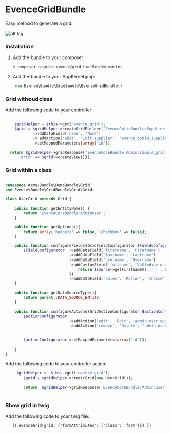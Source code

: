 EvenceGridBundle
================
Easy method to generate a grid.

![alt tag](https://travis-ci.org/E-vence/EvenceGridBundle.svg?branch=master)

### Installation


1. Add the bundle to your composer:
   ``` bash
   $ composer require evence/grid-bundle:dev-master 
   ```

2. Add the bundle to your AppKernel.php:
   ``` php
    new Evence\Bundle\GridBundle\EvenceGridBundle()
   ```

### Grid withoud class

Add the following code to your controller:

``` php
    
    $gridHelper = $this->get('evence.grid');
    $grid = $gridHelper->createGridBuilder('EvenceOptinBundle:Supplier')
            ->addDataField('name', 'Name')
            -> addAction('edit', 'Edit supplier', 'evence_optin_supplier_edit',  array(), array('ROLE_ADMIN'), array('icon' => 'pencil'))
            ->setMappedParameters(array('id'));
        
  return $gridHelper->gridResponse('EvenceCoreBundle:Admin:simple_grid.html.twig', array(
      'grid' => $grid->createView()));
``` 

   
### Grid within a class

``` php

namespace Acme\Bundle\DemoBundle\Grid;
use Evence\Bundle\GridBundle\Grid\Grid;

class UserGrid extends Grid {

    public function getEntityName() {     
        return 'EvenceCoreBundle:AdminUser';
    }

    public function getOptions(){
        return array('numbers' => false, 'checkbox' => false);
    }

    public function configureFields(GridFieldConfigurator $FieldConfigurator){
        $FieldConfigurator  ->addDataField('firstname', 'Firstname')
                            ->addDataField('lastname', 'Lastname')
                            ->addDataField('username', 'Username')
                            ->addCustomField('fullname', 'Volledige naam', 'text', function($source, $field){
                                return $source->getFirstname(). ' ' . $source->getLastname();    
                            }) 
                            ->addDataField('roles', 'Rollen', 'choice', array('choices' => AdminUser::getRoleTypes(), 'mapped' => false));        
    }

    public function getDataSourceType(){
        return parent::DATA_SOURCE_ENTITY;
    }
    
    public function configureActions(GridActionConfigurator $actionConfigurator){
        $actionConfigurator
                            ->addAction('edit', 'Edit', 'admin_user_edit', array(),array('ROLE_ADMIN'), array('icon' => 'pencil', 'iconType' => 'fontawesome'))
                            ->addAction('remove', 'Delete', 'admin_user_delete', array(),array('ROLE_ADMIN'), array('icon' => 'times', 'iconType' => 'fontawesome'));
        
        
        $actionConfigurator->setMappedParameters(array('id'));
        
    }
}
``` 


Add the following code to your controller action:

``` php
     $gridHelper =  $this->get('evence.grid');        
        $grid = $gridHelper->createGrid(new UserGrid());       
        
        return  $gridHelper->gridResponse('EvenceCoreBundle:Admin:user_read.html.twig', array('grid' => $grid->createView()));
    
```

### Show grid in twig


Add the following code to your twig file:

``` twig
   {{ evenceGrid(grid, {'formAttributes': {'class': 'form'}}) }}
```


